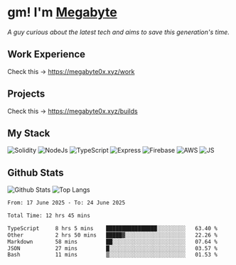 # gm! I'm [Megabyte](https://megabyte0x.xyz/)

*A guy curious about the latest tech and aims to save this generation's time.*

## Work Experience

Check this -> https://megabyte0x.xyz/work

## Projects

Check this -> https://megabyte0x.xyz/builds

## My Stack

![Solidity](https://img.shields.io/badge/solidity-grey?style=for-the-badge&logo=solidity&logoColor=Green)
![NodeJs](https://img.shields.io/badge/NODE_JS-grey?style=for-the-badge&logo=nodedotjs&logoColor=Green)
![TypeScript](https://img.shields.io/badge/TS-grey?style=for-the-badge&logo=typescript&logoColor=Green)
![Express](https://img.shields.io/badge/EXPRESS-grey?style=for-the-badge&logo=EXPRESS&logoColor=Green)
![Firebase](https://img.shields.io/badge/EXPRESS-grey?style=for-the-badge&logo=EXPRESS&logoColor=Green)
![AWS](https://img.shields.io/badge/AWS-grey?style=for-the-badge&logo=amazonaws&logoColor=Yellow)
![JS](https://img.shields.io/badge/JS-grey?style=for-the-badge&logo=javascript&logoColor=Green)

## Github Stats

![Github Stats](https://github-readme-stats.vercel.app/api?username=megabyte0x&show_icons=true&theme=dark&hide_border=true&bg_color=0D1117) ![Top Langs](https://github-readme-stats.vercel.app/api/top-langs/?username=megabyte0x&layout=compact&theme=dark)

<!--START_SECTION:waka-->

```txt
From: 17 June 2025 - To: 24 June 2025

Total Time: 12 hrs 45 mins

TypeScript     8 hrs 5 mins    ████████████████░░░░░░░░░   63.40 %
Other          2 hrs 50 mins   █████▓░░░░░░░░░░░░░░░░░░░   22.26 %
Markdown       58 mins         ██░░░░░░░░░░░░░░░░░░░░░░░   07.64 %
JSON           27 mins         █░░░░░░░░░░░░░░░░░░░░░░░░   03.57 %
Bash           11 mins         ▒░░░░░░░░░░░░░░░░░░░░░░░░   01.53 %
```

<!--END_SECTION:waka-->


